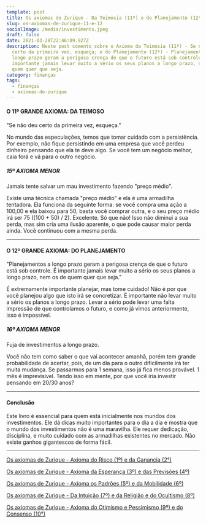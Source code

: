 ```yaml
---
template: post
title: Os axiomas de Zurique - Da Teimosia (11º) e do Planejamento (12º)
slug: os-axiomas-de-zurique-11-e-12
socialImage: /media/investiments.jpeg
draft: false
date: 2021-03-28T22:46:09.927Z
description: Neste post comento sobre o Axioma da Teimosia (11º) - Se não deu
  certo da primeira vez, esqueça; e do Planejamento (12º) - Planejamentos a
  longo prazo geram a perigosa crença de que o futuro está sob controle. É
  importante jamais levar muito a sério os seus planos a longo prazo, nem os de
  quem quer que seja.
category: finanças
tags:
  - finanças
  - axiomas-de-zurique
---
```

#### O 11º GRANDE AXIOMA: DA TEIMOSO

"Se não deu certo da primeira vez, esqueça."

No mundo das especulações, temos que tomar cuidado com a persistência. Por exemplo, não fique persistindo em uma empresa que você perdeu dinheiro pensando que ela te deve algo. Se você tem um negócio melhor, caia forá e vá para o outro negócio. 

##### 15º AXIOMA MENOR

Jamais tente salvar um mau investimento fazendo "preço médio".

Existe uma técnica chamada "preço médio" e ela é uma armadilha tentadora. Ela funciona da seguinte forma: se você compra uma ação a 100,00 e ela baixou para 50, basta você comprar outra, e o seu preço médio irá ser 75 ((100 + 50) / 2). Excelente. Só que não! Isso não diminui a sua perda, mas sim cria uma ilusão aparente, o que pode causar maior perda ainda. Você continuou com a mesma perda.

- - -

#### O 12º GRANDE AXIOMA: DO PLANEJAMENTO

"Planejamentos a longo prazo geram a perigosa crença de que o futuro está sob controle. É importante jamais levar muito a sério os seus planos a longo prazo, nem os de quem quer que seja."

É extremamente importante planejar, mas tome cuidado! Não é por que você planejou algo que isto irá se concretizar. É importante não levar muito a sério os planos a longo prazo. Levar a sério pode levar uma falta impressão de que controlamos o futuro, e como já vimos anteriormente, isso é impossível.

##### 16º AXIOMA MENOR

Fuja de investimentos a longo prazo.

Você não tem como saber o que vai acontecer amanhã, porém tem grande probabilidade de acertar, pois, de um dia para o outro dificilmente irá ter muita mudança. Se passarmos para 1 semana, isso já fica menos provável. 1 mês é imprevisivel. Tendo isso em mente, por que você iria investir pensando em 20/30 anos? 

- - -

#### Conclusão

Este livro é essencial para quem está inicialmente nos mundos dos investimentos. Ele dá dicas muito importantes para o dia a dia e mostra que o mundo dos investimentos não é uma maravilha. Ele requer dedicação, disciplina, e muito cuidado com as armadilhas existentes no mercado. Não existe ganhos gigantescos de forma fácil.

- - -

[Os axiomas de Zurique - Axioma do Risco (1º) e da Ganancia (2°)](https://www.renanporto.com.br/posts/os-axiomas-de-zurique-1-e-2)

[Os axiomas de Zurique - Axioma da Esperança (3º) e das Previsões (4º)](https://www.renanporto.com.br/posts/os-axiomas-de-zurique-3-e-4)

[Os axiomas de Zurique - Axioma os Padrões (5º) e da Mobilidade (6º)](https://www.renanporto.com.br/posts/os-axiomas-de-zurique-5-e-6)

[Os axiomas de Zurique - Da Intuição (7º) e da Religião e do Ocultismo (8º)](https://www.renanporto.com.br/posts/os-axiomas-de-zurique-7-e-8)

[Os axiomas de Zurique - Axioma do Otimismo e Pessimismo (9º) e do Consenso (10°)](https://www.renanporto.com.br/posts/os-axiomas-de-zurique-9-e-10)